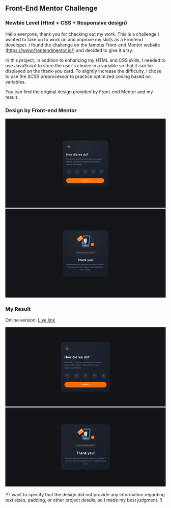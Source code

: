 ## Front-End Mentor Challenge
### Newbie Level (Html + CSS + Responsive design)

Hello everyone, thank you for checking out my work. This is a challenge I wanted to take on to work on and improve my skills as a Frontend developer. I found the challenge on the famous Front-end Mentor website (https://www.frontendmentor.io/) and decided to give it a try.

In this project, in addition to enhancing my HTML and CSS skills, I needed to use JavaScript to store the user's choice in a variable so that it can be displayed on the thank-you card. To slightly increase the difficulty, I chose to use the SCSS preprocessor to practice optimized coding based on variables.

You can find the original design provided by Front-end Mentor and my result.

### Design by Front-end Mentor
![Design by Front-end Mentor.](/design/desktop-design.jpg)
![Design by Front-end Mentor.](/design/desktop-thank-you-state.jpg)

### My Result
Online version: [Live link](https://albertodemaria.github.io/FE-Mentor__Product-preview-card-component/public_html/index.html)

![My result.](/design/result/Final_1.png)
![My result.](/design/result/Final_2.png)

!! I want to specify that the design did not provide any information regarding text sizes, padding, or other project details, so I made my best judgment. !!
